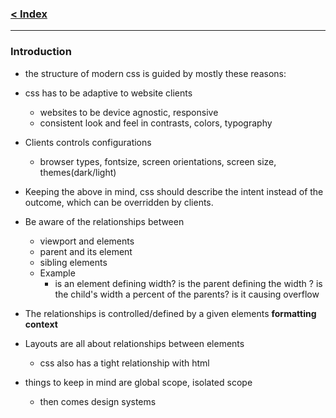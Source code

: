 ### [< Index](https://github.com/connectkushal/cssnotes/tree/main?tab=readme-ov-file#index)
---

### Introduction
- the structure of modern css is guided by mostly these reasons:
- css has to be adaptive to website clients
  - websites to be device agnostic, responsive
  - consistent look and feel in contrasts, colors, typography
- Clients controls configurations
  - browser types, fontsize, screen orientations, screen size, themes(dark/light)

- Keeping the above in mind, css should describe the intent instead of the outcome, which can be overridden by clients.
- Be aware of the relationships between
  - viewport and elements
  - parent and its element
  - sibling elements
  - Example
    - is an element defining width? is the parent defining the width ? is the child's width a percent of the parents? is it causing overflow
- The relationships is controlled/defined by a given elements **formatting context**
- Layouts are all about relationships between elements
  - css also has a tight relationship with html
- things to keep in mind are global scope, isolated scope
  - then comes design systems
